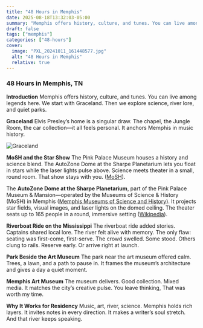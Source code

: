 ```yaml
---
title: "48 Hours in Memphis"
date: 2025-08-18T13:32:03-05:00
summary: "Memphis offers history, culture, and tunes. You can live among legends here. We start with Graceland. Then we explore science, river lore, and quiet parks."
draft: false
tags: ["memphis"]
categories: ["48-hours"]
cover:
  image: "PXL_20241011_161448577.jpg"
  alt: "48 Hours in Memphis"
  relative: true
---
```


### 48 Hours in Memphis, TN

**Introduction**
Memphis offers history, culture, and tunes. You can live among legends here. We start with Graceland. Then we explore science, river lore, and quiet parks.

**Graceland**
Elvis Presley’s home is a singular draw. The chapel, the Jungle Room, the car collection—it all feels personal. It anchors Memphis in music history.

![Graceland](/images/memphis/graceland.jpg)

**MoSH and the Star Show**
The Pink Palace Museum houses a history and science blend. The AutoZone Dome at the Sharpe Planetarium lets you float in stars while the laser lights pulse above. Science meets theater in a small, round room. That show stays with you. ([MoSH](https://moshmemphis.com/explore/planetarium/)).

The **AutoZone Dome at the Sharpe Planetarium**, part of the Pink Palace Museum & Mansion—operated by the Museums of Science & History (MoSH) in Memphis ([Memphis Museums of Science and History](https://moshmemphis.com/explore/planetarium/)). It projects star fields, visual images, and laser lights on the domed ceiling. The theater seats up to 165 people in a round, immersive setting ([Wikipedia](https://en.wikipedia.org/wiki/Pink_Palace_Museum_and_Planetarium)).

**Riverboat Ride on the Mississippi**
The riverboat ride added stories. Captains shared local lore. The river felt alive with memory. The only flaw: seating was first-come, first-serve. The crowd swelled. Some stood. Others clung to rails. Reserve early. Or arrive right at launch.

**Park Beside the Art Museum**
The park near the art museum offered calm. Trees, a lawn, and a path to pause in. It frames the museum’s architecture and gives a day a quiet moment.

**Memphis Art Museum**
The museum delivers. Good collection. Mixed media. It matches the city’s creative pulse. You leave thinking, That was worth my time.

**Why It Works for Residency**
Music, art, river, science. Memphis holds rich layers. It invites notes in every direction. It makes a writer’s soul stretch. And that river keeps speaking.

